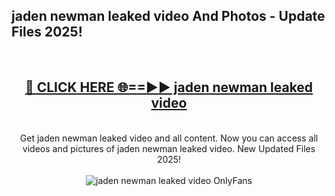 <h2>jaden newman leaked video And Photos - Update Files 2025!</h2>
<br>
<div align="center">
<h2><a href="https://top-ai-tools.click/QrbHav" rel="nofollow">🔴 CLICK HERE 🌐==►► jaden newman leaked video</a></h2>
<br>
Get jaden newman leaked video and all content. Now you can access all videos and pictures of jaden newman leaked video. New Updated Files 2025!
<br>
<br>
<a href="https://top-ai-tools.click/QrbHav" rel="nofollow" data-target="animated-image.originalLink"><img src="https://i.ibb.co.com/WyWwxjT/player-gif2.gif" alt="jaden newman leaked video OnlyFans" style="max-width: 100%; display: inline-block;" data-target="animated-image.originalImage"></a>
</div>
<br>